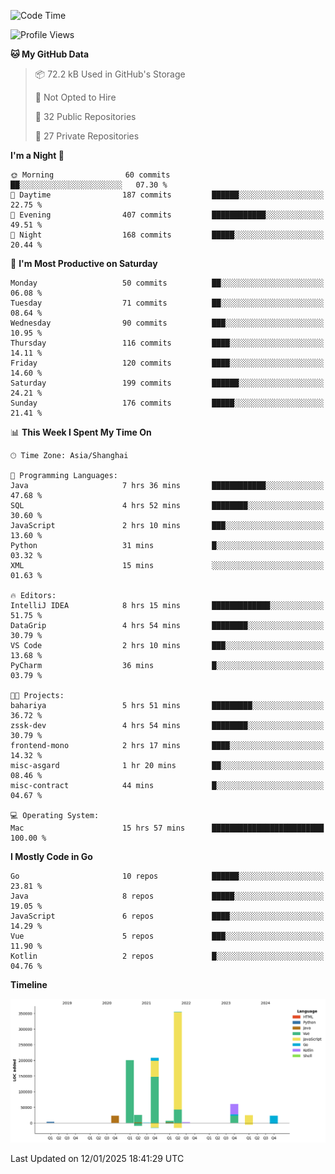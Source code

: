 <!--START_SECTION:waka-->
![Code Time](http://img.shields.io/badge/Code%20Time-3%2C950%20hrs-blue)

![Profile Views](http://img.shields.io/badge/Profile%20Views-0-blue)

**🐱 My GitHub Data** 

> 📦 72.2 kB Used in GitHub's Storage 
 > 
> 🚫 Not Opted to Hire
 > 
> 📜 32 Public Repositories 
 > 
> 🔑 27 Private Repositories 
 > 
**I'm a Night 🦉** 

```text
🌞 Morning                60 commits          ██░░░░░░░░░░░░░░░░░░░░░░░   07.30 % 
🌆 Daytime                187 commits         ██████░░░░░░░░░░░░░░░░░░░   22.75 % 
🌃 Evening                407 commits         ████████████░░░░░░░░░░░░░   49.51 % 
🌙 Night                  168 commits         █████░░░░░░░░░░░░░░░░░░░░   20.44 % 
```
📅 **I'm Most Productive on Saturday** 

```text
Monday                   50 commits          ██░░░░░░░░░░░░░░░░░░░░░░░   06.08 % 
Tuesday                  71 commits          ██░░░░░░░░░░░░░░░░░░░░░░░   08.64 % 
Wednesday                90 commits          ███░░░░░░░░░░░░░░░░░░░░░░   10.95 % 
Thursday                 116 commits         ████░░░░░░░░░░░░░░░░░░░░░   14.11 % 
Friday                   120 commits         ████░░░░░░░░░░░░░░░░░░░░░   14.60 % 
Saturday                 199 commits         ██████░░░░░░░░░░░░░░░░░░░   24.21 % 
Sunday                   176 commits         █████░░░░░░░░░░░░░░░░░░░░   21.41 % 
```


📊 **This Week I Spent My Time On** 

```text
🕑︎ Time Zone: Asia/Shanghai

💬 Programming Languages: 
Java                     7 hrs 36 mins       ████████████░░░░░░░░░░░░░   47.68 % 
SQL                      4 hrs 52 mins       ████████░░░░░░░░░░░░░░░░░   30.60 % 
JavaScript               2 hrs 10 mins       ███░░░░░░░░░░░░░░░░░░░░░░   13.60 % 
Python                   31 mins             █░░░░░░░░░░░░░░░░░░░░░░░░   03.32 % 
XML                      15 mins             ░░░░░░░░░░░░░░░░░░░░░░░░░   01.63 % 

🔥 Editors: 
IntelliJ IDEA            8 hrs 15 mins       █████████████░░░░░░░░░░░░   51.75 % 
DataGrip                 4 hrs 54 mins       ████████░░░░░░░░░░░░░░░░░   30.79 % 
VS Code                  2 hrs 10 mins       ███░░░░░░░░░░░░░░░░░░░░░░   13.68 % 
PyCharm                  36 mins             █░░░░░░░░░░░░░░░░░░░░░░░░   03.79 % 

🐱‍💻 Projects: 
bahariya                 5 hrs 51 mins       █████████░░░░░░░░░░░░░░░░   36.72 % 
zssk-dev                 4 hrs 54 mins       ████████░░░░░░░░░░░░░░░░░   30.79 % 
frontend-mono            2 hrs 17 mins       ████░░░░░░░░░░░░░░░░░░░░░   14.32 % 
misc-asgard              1 hr 20 mins        ██░░░░░░░░░░░░░░░░░░░░░░░   08.46 % 
misc-contract            44 mins             █░░░░░░░░░░░░░░░░░░░░░░░░   04.67 % 

💻 Operating System: 
Mac                      15 hrs 57 mins      █████████████████████████   100.00 % 
```

**I Mostly Code in Go** 

```text
Go                       10 repos            ██████░░░░░░░░░░░░░░░░░░░   23.81 % 
Java                     8 repos             █████░░░░░░░░░░░░░░░░░░░░   19.05 % 
JavaScript               6 repos             ████░░░░░░░░░░░░░░░░░░░░░   14.29 % 
Vue                      5 repos             ███░░░░░░░░░░░░░░░░░░░░░░   11.90 % 
Kotlin                   2 repos             █░░░░░░░░░░░░░░░░░░░░░░░░   04.76 % 
```



**Timeline**

![Lines of Code chart](https://raw.githubusercontent.com/youtiaoguagua/youtiaoguagua/master/assets/bar_graph.png)


 Last Updated on 12/01/2025 18:41:29 UTC
<!--END_SECTION:waka-->